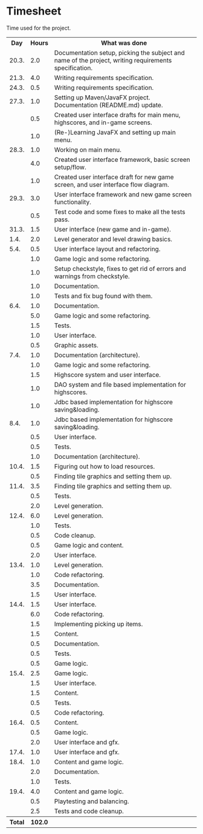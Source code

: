 # Timesheet

Time used for the project.

<table>
  <tr><th>Day</th><th>Hours</th><th>What was done</th></tr>
  <tr><td>20.3.</td><td>  2.0</td><td>Documentation setup, picking the subject and name of the project, writing requirements specification.</td></tr>
  <tr><td>21.3.</td><td>  4.0</td><td>Writing requirements specification.</td></tr>
  <tr><td>24.3.</td><td>  0.5</td><td>Writing requirements specification.</td></tr>
  <tr><td>27.3.</td><td>  1.0</td><td>Setting up Maven/JavaFX project. Documentation (README.md) update.</td></tr>
  <tr><td>     </td><td>  0.5</td><td>Created user interface drafts for main menu, highscores, and in-game screens.</td></tr>
  <tr><td>     </td><td>  1.0</td><td>(Re-)Learning JavaFX and setting up main menu.</td></tr>
  <tr><td>28.3.</td><td>  1.0</td><td>Working on main menu.</td></tr>
  <tr><td>     </td><td>  4.0</td><td>Created user interface framework, basic screen setup/flow.</td></tr>
  <tr><td>     </td><td>  1.0</td><td>Created user interface draft for new game screen, and user interface flow diagram.</td></tr>
  <tr><td>29.3.</td><td>  3.0</td><td>User interface framework and new game screen functionality.</td></tr>
  <tr><td>     </td><td>  0.5</td><td>Test code and some fixes to make all the tests pass.</td></tr>
  <tr><td>31.3.</td><td>  1.5</td><td>User interface (new game and in-game).</td></tr>
  <tr><td> 1.4.</td><td>  2.0</td><td>Level generator and level drawing basics.</td></tr>
  <tr><td> 5.4.</td><td>  0.5</td><td>User interface layout and refactoring.</td></tr>
  <tr><td>     </td><td>  1.0</td><td>Game logic and some refactoring.</td></tr>
  <tr><td>     </td><td>  1.0</td><td>Setup checkstyle, fixes to get rid of errors and warnings from checkstyle.</td></tr>
  <tr><td>     </td><td>  1.0</td><td>Documentation.</td></tr>
  <tr><td>     </td><td>  1.0</td><td>Tests and fix bug found with them.</td></tr>
  <tr><td> 6.4.</td><td>  1.0</td><td>Documentation.</td></tr>
  <tr><td>     </td><td>  5.0</td><td>Game logic and some refactoring.</td></tr>
  <tr><td>     </td><td>  1.5</td><td>Tests.</td></tr>
  <tr><td>     </td><td>  1.0</td><td>User interface.</td></tr>
  <tr><td>     </td><td>  0.5</td><td>Graphic assets.</td></tr>
  <tr><td> 7.4.</td><td>  1.0</td><td>Documentation (architecture).</td></tr>
  <tr><td>     </td><td>  1.0</td><td>Game logic and some refactoring.</td></tr>
  <tr><td>     </td><td>  1.5</td><td>Highscore system and user interface.</td></tr>
  <tr><td>     </td><td>  1.0</td><td>DAO system and file based implementation for highscores.</td></tr>
  <tr><td>     </td><td>  1.0</td><td>Jdbc based implementation for highscore saving&loading.</td></tr>
  <tr><td> 8.4.</td><td>  1.0</td><td>Jdbc based implementation for highscore saving&loading.</td></tr>
  <tr><td>     </td><td>  0.5</td><td>User interface.</td></tr>
  <tr><td>     </td><td>  0.5</td><td>Tests.</td></tr>
  <tr><td>     </td><td>  1.0</td><td>Documentation (architecture).</td></tr>
  <tr><td>10.4.</td><td>  1.5</td><td>Figuring out how to load resources.</td></tr>
  <tr><td>     </td><td>  0.5</td><td>Finding tile graphics and setting them up.</td></tr>
  <tr><td>11.4.</td><td>  3.5</td><td>Finding tile graphics and setting them up.</td></tr>
  <tr><td>     </td><td>  0.5</td><td>Tests.</td></tr>
  <tr><td>     </td><td>  2.0</td><td>Level generation.</td></tr>
  <tr><td>12.4.</td><td>  6.0</td><td>Level generation.</td></tr>
  <tr><td>     </td><td>  1.0</td><td>Tests.</td></tr>
  <tr><td>     </td><td>  0.5</td><td>Code cleanup.</td></tr>
  <tr><td>     </td><td>  0.5</td><td>Game logic and content.</td></tr>
  <tr><td>     </td><td>  2.0</td><td>User interface.</td></tr>
  <tr><td>13.4.</td><td>  1.0</td><td>Level generation.</td></tr>
  <tr><td>     </td><td>  1.0</td><td>Code refactoring.</td></tr>
  <tr><td>     </td><td>  3.5</td><td>Documentation.</td></tr>
  <tr><td>     </td><td>  1.5</td><td>User interface.</td></tr>
  <tr><td>14.4.</td><td>  1.5</td><td>User interface.</td></tr>
  <tr><td>     </td><td>  6.0</td><td>Code refactoring.</td></tr>
  <tr><td>     </td><td>  1.5</td><td>Implementing picking up items.</td></tr>
  <tr><td>     </td><td>  1.5</td><td>Content.</td></tr>
  <tr><td>     </td><td>  0.5</td><td>Documentation.</td></tr>
  <tr><td>     </td><td>  0.5</td><td>Tests.</td></tr>
  <tr><td>     </td><td>  0.5</td><td>Game logic.</td></tr>
  <tr><td>15.4.</td><td>  2.5</td><td>Game logic.</td></tr>
  <tr><td>     </td><td>  1.5</td><td>User interface.</td></tr>
  <tr><td>     </td><td>  1.5</td><td>Content.</td></tr>
  <tr><td>     </td><td>  0.5</td><td>Tests.</td></tr>
  <tr><td>     </td><td>  0.5</td><td>Code refactoring.</td></tr>
  <tr><td>16.4.</td><td>  0.5</td><td>Content.</td></tr>
  <tr><td>     </td><td>  0.5</td><td>Game logic.</td></tr>
  <tr><td>     </td><td>  2.0</td><td>User interface and gfx.</td></tr>
  <tr><td>17.4.</td><td>  1.0</td><td>User interface and gfx.</td></tr>
  <tr><td>18.4.</td><td>  1.0</td><td>Content and game logic.</td></tr>
  <tr><td>     </td><td>  2.0</td><td>Documentation.</td></tr>
  <tr><td>     </td><td>  1.0</td><td>Tests.</td></tr>
  <tr><td>19.4.</td><td>  4.0</td><td>Content and game logic.</td></tr>
  <tr><td>     </td><td>  0.5</td><td>Playtesting and balancing.</td></tr>
  <tr><td>     </td><td>  2.5</td><td>Tests and code cleanup.</td></tr>
  <tr><th>Total</th><th>102.0</th><th></th></tr>
</table>
